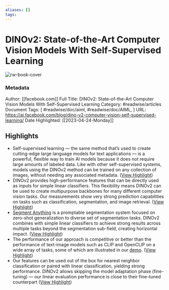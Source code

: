 ```yaml
---
aliases: []
tags:
---
```

# DINOv2: State-of-the-Art Computer Vision Models With Self-Supervised Learning

![rw-book-cover](https://scontent.ftpq3-1.fna.fbcdn.net/v/t39.2365-6/341008524_960886174936720_632340648951309797_n.jpg?_nc_cat=103&ccb=1-7&_nc_sid=ad8a9d&_nc_ohc=iEomSus3K2cAX9cz1KH&_nc_ht=scontent.ftpq3-1.fna&oh=00_AfDEjzfsTxxentuO__8oIAcOEP1AV5-yNdnfFdvvxlIZMg&oe=6441F560)
### Metadata
Author: [[facebook.com]]
Full Title: DINOv2: State-of-the-Art Computer Vision Models With Self-Supervised Learning
Category: #readwise/articles
Document Tags: [ #readwise/doc/aiml,  #readwise/doc/AIML, ]
URL: https://ai.facebook.com/blog/dino-v2-computer-vision-self-supervised-learning/
Date Highlighted: [[2023-04-24-Monday]]

## Highlights
- Self-supervised learning — the same method that’s used to create cutting-edge large language models for text applications — is a powerful, flexible way to train AI models because it does not require large amounts of labeled data. Like with other self-supervised systems, models using the DINOv2 method can be trained on any collection of images, without needing any associated metadata. ([View Highlight](https://read.readwise.io/read/01gysz39znwxqssq6a8pvdcknm))
- DINOv2 provides high-performance features that can be directly used as inputs for simple linear classifiers. This flexibility means DINOv2 can be used to create multipurpose backbones for many different computer vision tasks. Our measurements show very strong prediction capabilities on tasks such as classification, segmentation, and image retrieval. ([View Highlight](https://read.readwise.io/read/01gysz5w483dbyk36szfg7ntwj))
- [Segment Anything](https://ai.facebook.com/blog/segment-anything-foundation-model-image-segmentation/) is a promptable segmentation system focused on zero-shot generalization to diverse set of segmentation tasks. DINOv2 combines with simple linear classifiers to achieve strong results across multiple tasks beyond the segmentation sub-field, creating horizontal impact. ([View Highlight](https://read.readwise.io/read/01gyszct51etzfah0xwm8t8s2n))
- The performance of our approach is competitive or better than the performance of text-image models such as CLIP and OpenCLIP on a wide array of tasks, some of which are illustrated in our [demo](https://dinov2.metademolab.com/). ([View Highlight](https://read.readwise.io/read/01gyt0msy00xnw9peh9ybe5am6))
- Our features can be used out of the box for nearest neighbor classification or paired with linear classification, yielding strong performance. DINOv2 allows skipping the model adaptation phase (fine-tuning) — our linear evaluation performance is close to their fine-tuned counterpart ([View Highlight](https://read.readwise.io/read/01gyt0nnpzhgjbkgd8ec2b6pke))
